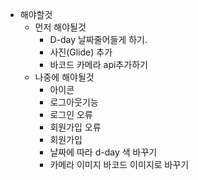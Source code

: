 - 해야할것
  - 먼저 해야될것
    - D-day 날짜줄어들게 하기. 
    - 사진(Glide) 추가
    - 바코드 카메라 api추가하기
  - 나중에 해야될것
    - 아이콘
    - 로그아웃기능
    - 로그인 오류
    - 회원가입 오류
    - 회원가입
    - 날짜에 따라 d-day 색 바꾸기
    - 카메라 이미지 바코드 이미지로 바꾸기
